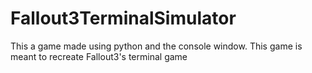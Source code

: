 # Fallout3TerminalSimulator
This a game made using python and the console window. This game is meant to recreate Fallout3's terminal game
